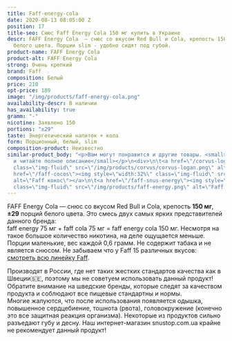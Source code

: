 ```yaml
---
title: Faff-energy-cola
date: 2020-08-13 08:05:00 Z
position: 17
title-seo: Снюс Faff Energy Cola 150 мг купить в Украине
descr: FAFF Energy Cola  — снюс со вкусом Red Bull и Cola, крепость 150 мг,  29 порций
  белого цвета. Порции slim - удобно сидят под губой.
product-name: FAFF Energy Cola
product-alt: FAFF Energy Cola
strong: Очень крепкий
brand: Faff
composition: Белый
price: 210
opt-price: 189
image: "/img/products/faff-energy-cola.png"
availability-descr: В наличии
has_availability: true
gramm: "-"
nicotine: Заявлено 150
portions: "±29"
taste: Энергетический напиток + кола
form: Порционный, белый, slim
composition-product: Неизвестно
similar-product_body: "<p>Вам могут понравится и другие товары. <small>Жмите на картинки
  и читайте полное описание</small></p>\n<div>\n\t<a href=\"/corvus-logan\"><img style=\"width:32%\"
  class=\"img-fluid\" src=\"/img/products/corvus/corvus-logan.png\" alt=\"Corvus Logan\"></a>\n\t<a
  href=\"/faff-cocos\"><img style=\"width:32%\" class=\"img-fluid\" src=\"/img/products/faff-cocos.png\"
  alt=\"Faff кокос\"></a>\n\t<a href=\"/faff-snus-energy\"><img style=\"width:32%\"
  class=\"img-fluid\" src=\"/img/products/faff-energy.png\" alt=\"Faff Enedry\"></a>\n</div>"
---
```


FAFF Energy Cola  — снюс со вкусом Red Bull и Cola, крепость **150 мг**, **±29** порций белого цвета.
Это смесь двух самых ярких представителей данного бренда:<br> faff energy 75 мг + faff cola 75 мг = faff energy cola 150 мг. Несмотря на такое большое количество никотина, на деле ощущается меньше. Порции маленькие, вес каждой 0,6 грамм. Не содержит табака и не является снюсом.
Не забываем что у Faff 15 различных вкусов: [смотреть всю линейку Faff](/faff).

Производят в России, где нет таких жестких стандартов качества как в Швеции🇸🇪, поэтому мы не советуем использовать данный продукт! Обратите внимание на шведские бренды, которые следят за качеством продукта и соблюдают все пищевые стандартны и нормы.<br>
Многие жалуются, что после использования появляется одышка, повышенное сердцебиение, тошнота (рвота), головокружение (конечно это все защитная реакция организма). Некоторые из продуктов сильно разъедают губу и десну. Наш интернет-магазин snustop.com.ua крайне не рекомендует данный продукт!